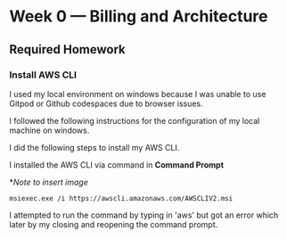 # Week 0 — Billing and Architecture

## Required Homework

### Install AWS CLI

I used my local environment on windows because I was unable to use Gitpod or Github codespaces due to browser issues.

I followed the following instructions for the configuration of my local machine on windows.

I did the following steps to install my AWS CLI.

I installed the AWS CLI via command in **Command Prompt**

**Note to insert image*

```
msiexec.exe /i https://awscli.amazonaws.com/AWSCLIV2.msi
```

I attempted to run the command by typing in 'aws' but got an error which later by my closing and reopening the command prompt. 


